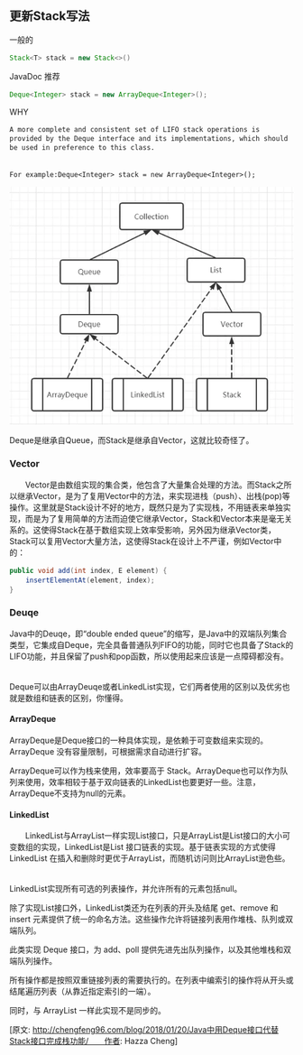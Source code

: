 ## 更新Stack写法
一般的
```java
Stack<T> stack = new Stack<>()
```
JavaDoc 推荐 
```java
Deque<Integer> stack = new ArrayDeque<Integer>();
```

WHY

    A more complete and consistent set of LIFO stack operations is provided by the Deque interface and its implementations, which should be used in preference to this class. 
    
    
    For example:Deque<Integer> stack = new ArrayDeque<Integer>();

![](pic/stack.webp)

Deque是继承自Queue，而Stack是继承自Vector，这就比较奇怪了。

### Vector

　　Vector是由数组实现的集合类，他包含了大量集合处理的方法。而Stack之所以继承Vector，是为了复用Vector中的方法，来实现进栈（push）、出栈(pop)等操作。这里就是Stack设计不好的地方，既然只是为了实现栈，不用链表来单独实现，而是为了复用简单的方法而迫使它继承Vector，Stack和Vector本来是毫无关系的。这使得Stack在基于数组实现上效率受影响，另外因为继承Vector类，Stack可以复用Vector大量方法，这使得Stack在设计上不严谨，例如Vector中的：

```java
public void add(int index, E element) {
    insertElementAt(element, index);
}
```

### Deuqe

Java中的Deuqe，即“double ended queue”的缩写，是Java中的双端队列集合类型，它集成自Deque，完全具备普通队列FIFO的功能，同时它也具备了Stack的LIFO功能，并且保留了push和pop函数，所以使用起来应该是一点障碍都没有。
　　

Deque可以由ArrayDeuqe或者LinkedList实现，它们两者使用的区别以及优劣也就是数组和链表的区别，你懂得。

#### ArrayDeque

ArrayDeque是Deque接口的一种具体实现，是依赖于可变数组来实现的。ArrayDeque 没有容量限制，可根据需求自动进行扩容。

ArrayDeque可以作为栈来使用，效率要高于 Stack。ArrayDeque也可以作为队列来使用，效率相较于基于双向链表的LinkedList也要更好一些。注意，ArrayDeque不支持为null的元素。

#### LinkedList
　　LinkedList与ArrayList一样实现List接口，只是ArrayList是List接口的大小可变数组的实现，LinkedList是List 接口链表的实现。基于链表实现的方式使得 LinkedList 在插入和删除时更优于ArrayList，而随机访问则比ArrayList逊色些。
　　

LinkedList实现所有可选的列表操作，并允许所有的元素包括null。

除了实现List接口外，LinkedList类还为在列表的开头及结尾 get、remove 和 insert 元素提供了统一的命名方法。这些操作允许将链接列表用作堆栈、队列或双端队列。


此类实现 Deque 接口，为 add、poll 提供先进先出队列操作，以及其他堆栈和双端队列操作。


所有操作都是按照双重链接列表的需要执行的。在列表中编索引的操作将从开头或结尾遍历列表（从靠近指定索引的一端）。

同时，与 ArrayList 一样此实现不是同步的。

[原文: http://chengfeng96.com/blog/2018/01/20/Java中用Deque接口代替Stack接口完成栈功能/　　作者: Hazza Cheng]